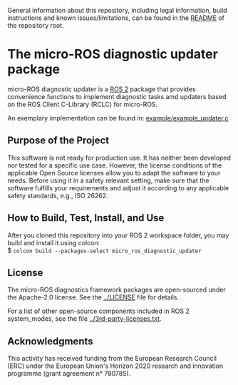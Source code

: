 General information about this repository, including legal information, build instructions and known issues/limitations, can be found in the [README](../README.md) of the repository root.

# The micro-ROS diagnostic updater package

micro-ROS diagnostic updater is a [ROS 2](http://www.ros2.org/) package that provides convenience functions to implement diagnostic tasks amd updaters based on the ROS Client C-Library (RCLC) for micro-ROS.

An exemplary implementation can be found in: [example/example_updater.c](example_updater.c)

## Purpose of the Project

This software is not ready for production use. It has neither been developed nor
tested for a specific use case. However, the license conditions of the
applicable Open Source licenses allow you to adapt the software to your needs.
Before using it in a safety relevant setting, make sure that the software
fulfills your requirements and adjust it according to any applicable safety
standards, e.g., ISO 26262.

## How to Build, Test, Install, and Use

After you cloned this repository into your ROS 2 workspace folder, you may build and install it using colcon:  
$ `colcon build --packages-select micro_ros_diagnostic_updater`

## License

The micro-ROS diagnostics framework packages are open-sourced under the Apache-2.0 license. See the [../LICENSE](LICENSE) file for details.

For a list of other open-source components included in ROS 2 system_modes,
see the file [../3rd-party-licenses.txt](3rd-party-licenses.txt).

## Acknowledgments

This activity has received funding from the European Research Council (ERC) under the European Union's Horizon 2020 research and innovation programme (grant agreement n° 780785).
